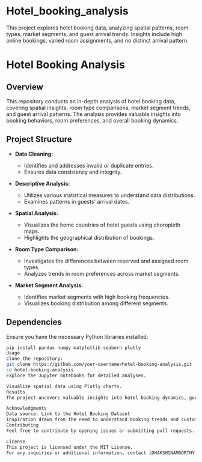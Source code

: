 # Hotel_booking_analysis
This project explores hotel booking data, analyzing spatial patterns, room types, market segments, and guest arrival trends. Insights include high online bookings, varied room assignments, and no distinct arrival pattern.
# Hotel Booking Analysis

## Overview

This repository conducts an in-depth analysis of hotel booking data, covering spatial insights, room type comparisons, market segment trends, and guest arrival patterns. The analysis provides valuable insights into booking behaviors, room preferences, and overall booking dynamics.

## Project Structure

- **Data Cleaning:**
  - Identifies and addresses invalid or duplicate entries.
  - Ensures data consistency and integrity.

- **Descriptive Analysis:**
  - Utilizes various statistical measures to understand data distributions.
  - Examines patterns in guests' arrival dates.

- **Spatial Analysis:**
  - Visualizes the home countries of hotel guests using choropleth maps.
  - Highlights the geographical distribution of bookings.

- **Room Type Comparison:**
  - Investigates the differences between reserved and assigned room types.
  - Analyzes trends in room preferences across market segments.

- **Market Segment Analysis:**
  - Identifies market segments with high booking frequencies.
  - Visualizes booking distribution among different segments.

## Dependencies

Ensure you have the necessary Python libraries installed:

```bash
pip install pandas numpy matplotlib seaborn plotly
Usage
Clone the repository:
git clone https://github.com/your-username/hotel-booking-analysis.git
cd hotel-booking-analysis
Explore the Jupyter notebooks for detailed analyses.

Visualize spatial data using Plotly charts.
Results
The project uncovers valuable insights into hotel booking dynamics, guest behaviors, and spatial patterns. The descriptive and spatial analyses contribute to a comprehensive understanding of the dataset.

Acknowledgments
Data source: Link to the Hotel Booking Dataset
Inspiration drawn from the need to understand booking trends and customer preferences.
Contributing
Feel free to contribute by opening issues or submitting pull requests. Suggestions and improvements are always welcome.

License
This project is licensed under the MIT License.
For any inquiries or additional information, contact [DHAKSHINAMOORTHY ] at [dhakshan751@gmail.com].
